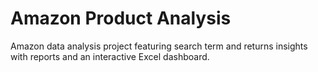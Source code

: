 # Amazon Product Analysis
Amazon data analysis project featuring search term and returns insights with reports and an interactive Excel dashboard.
